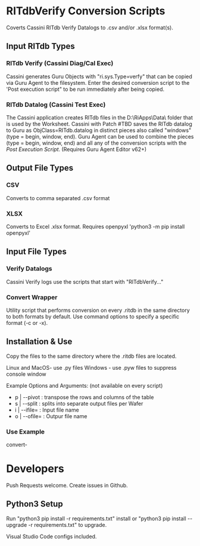 # RITdbVerify Conversion Scripts

Coverts Cassini RITdb Verify Datalogs to .csv and/or .xlsx format(s).

## Input RITdb Types

### RITdb Verify (Cassini Diag/Cal Exec)

Cassini generates Guru Objects with "ri.sys.Type=verfy" that can be copied via Guru Agent to the filesystem.  Enter the desired conversion script to the 'Post execution script" to be run immediately after being copied.

### RITdb Datalog (Cassini Test Exec)

The Cassini application creates RITdb files in the D:\RiApps\Data\ folder that is used by the Worksheet.  Cassini with Patch #TBD saves the RITdb datalog to Guru as ObjClass=RITdb.datalog in distinct pieces also called "windows" (type = begin, window, end). Guru Agent can be used to combine the pieces (type = begin, window, end) and all any of the conversion scripts with the *Post Execution Script*.  (Requires Guru Agent Editor v62+)  
## Output File Types

### CSV

Converts to comma separated .csv format

### XLSX

Converts to Excel .xlsx format.
Requires openpyxl 'python3 -m pip install openpyxl'

## Input File Types

### Verify Datalogs

Cassini Verify logs use the scripts that start with "RITdbVerify..."

### Convert Wrapper

Utility script that performs conversion on every .ritdb in the same directory to both formats by default.  Use command options to specify a specific format (-c or -x).

## Installation & Use

Copy the files to the same directory where the .ritdb files are located.

Linux and MacOS- use .py files
Windows - use .pyw files to suppress console window

Example Options and Arguments: (not available on every script)

- p | --pivot : transpose the rows and columns of the table
- s | --split : splits into separate output files per Wafer
- i | --ifile= : Input file name
- o | --ofile= : Outpur file name

### Use Example

convert-

# Developers

Push Requests welcome.  Create issues in Github.

## Python3 Setup

Run "python3 pip install -r requirements.txt" install or "python3 pip install --upgrade -r requirements.txt"  to upgrade.

Visual Studio Code configs included.